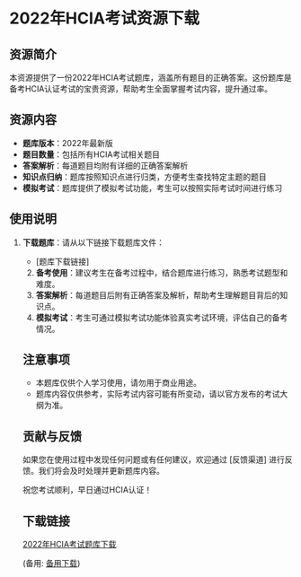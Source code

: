 # 2022年HCIA考试资源下载

## 资源简介

本资源提供了一份2022年HCIA考试题库，涵盖所有题目的正确答案。这份题库是备考HCIA认证考试的宝贵资源，帮助考生全面掌握考试内容，提升通过率。

## 资源内容

- **题库版本**：2022年最新版
- **题目数量**：包括所有HCIA考试相关题目
- **答案解析**：每道题目均附有详细的正确答案解析
- **知识点归纳**：题库按照知识点进行归类，方便考生查找特定主题的题目
- **模拟考试**：题库提供了模拟考试功能，考生可以按照实际考试时间进行练习

## 使用说明

1. **下载题库**：请从以下链接下载题库文件：
   - [题库下载链接]
   2. **备考使用**：建议考生在备考过程中，结合题库进行练习，熟悉考试题型和难度。
   3. **答案解析**：每道题目后附有正确答案及解析，帮助考生理解题目背后的知识点。
   4. **模拟考试**：考生可通过模拟考试功能体验真实考试环境，评估自己的备考情况。

   ## 注意事项

   - 本题库仅供个人学习使用，请勿用于商业用途。
   - 题库内容仅供参考，实际考试内容可能有所变动，请以官方发布的考试大纲为准。

   ## 贡献与反馈

   如果您在使用过程中发现任何问题或有任何建议，欢迎通过 [反馈渠道] 进行反馈。我们将会及时处理并更新题库内容。

   祝您考试顺利，早日通过HCIA认证！

   ## 下载链接
   [2022年HCIA考试题库下载](https://pan.quark.cn/s/07f46ff69f8a) 

   (备用: [备用下载](https://pan.baidu.com/s/138XLGDQYPRLgIsT2VI8Umw?pwd=1234))
